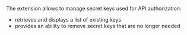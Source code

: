 The extension allows to manage secret keys used for API authorization:

- retrieves and displays a list of existing keys
- provides an ability to remove secret keys that are no longer needed
